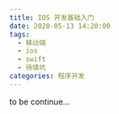 ```yaml
---
title: IOS 开发基础入门
date: 2020-05-13 14:20:00
tags:
  - 移动端
  - ios
  - swift
  - 待填坑
categories: 程序开发
---
```


to be continue...